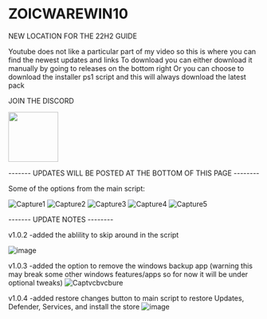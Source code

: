 # ZOICWAREWIN10

NEW LOCATION FOR THE 22H2 GUIDE

Youtube does not like a particular part of my video so this is where you can find the newest updates and links
To download you can either download it manually by going to releases on the bottom right
Or you can choose to download the installer ps1 script and this will always download the latest pack

JOIN THE DISCORD

[<img src="https://github.com/zoicware/ZOICWAREWIN10/assets/118035521/95fc9b31-4a22-4bc0-a661-5c5060b747ee" width="100" height="100">](https://discord.gg/VsC7XS5vgA)


------- UPDATES WILL BE POSTED AT THE BOTTOM OF THIS PAGE --------



Some of the options from the main script:


![Capture1](https://github.com/zoicware/ZOICWAREWIN10/assets/118035521/956c013d-e8e6-4b46-95b2-0076f272c8a8)
![Capture2](https://github.com/zoicware/ZOICWAREWIN10/assets/118035521/8868ca16-5a20-4964-a1a6-254a440c2dbb)
![Capture3](https://github.com/zoicware/ZOICWAREWIN10/assets/118035521/bcb6bf0a-6fad-4e30-94a0-6c917701ddd9)
![Capture4](https://github.com/zoicware/ZOICWAREWIN10/assets/118035521/ea339f72-ca67-49b9-a8ec-6c9e1f09b6be)
![Capture5](https://github.com/zoicware/ZOICWAREWIN10/assets/118035521/38cd8dd1-072c-4ee1-a7b2-c5ed849b37d4)



------- UPDATE NOTES --------

v1.0.2
-added the ablility to skip around in the script

![image](https://github.com/zoicware/ZOICWAREWIN10/assets/118035521/bf8df34c-2139-41ea-b696-be04d300660a)


v1.0.3
-added the option to remove the windows backup app (warning this may break some other windows features/apps so for now it will be under optional tweaks)
![Captvcbvcbure](https://github.com/zoicware/ZOICWAREWIN10/assets/118035521/b87e729b-11a2-4f7d-b9ae-253f8eaf8ab5)


v1.0.4
-added restore changes button to main script to restore Updates, Defender, Services, and install the store
![image](https://github.com/zoicware/ZOICWAREWIN10/assets/118035521/8289d168-ca65-4b4b-a525-ea5e23e8ace9)
